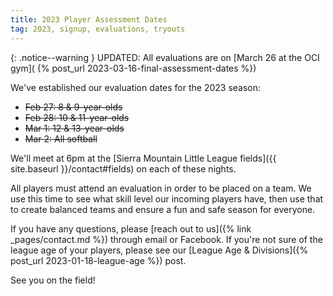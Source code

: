 ```yaml
---
title: 2023 Player Assessment Dates
tag: 2023, signup, evaluations, tryouts
---
```


{: .notice--warning }
UPDATED: All evaluations are on [March 26 at the OCI gym](
{% post_url 2023-03-16-final-assessment-dates %})

We've established our evaluation dates for the 2023 season:

* ~~Feb 27: 8 & 9-year-olds~~
* ~~Feb 28: 10 & 11-year-olds~~
* ~~Mar 1: 12 & 13-year-olds~~
* ~~Mar 2: All softball~~

We'll meet at 6pm at the [Sierra Mountain Little League fields]({{ site.baseurl }}/contact#fields)
on each of these nights.

All players must attend an evaluation in order to be placed on a team. We use
this time to see what skill level our incoming players have, then use that to
create balanced teams and ensure a fun and safe season for everyone.

If you have any questions, please [reach out to us]({% link _pages/contact.md %})
through email or Facebook. If you're not sure of the league age of your players,
please see our [League Age & Divisions]({% post_url 2023-01-18-league-age %}) post.

See you on the field!
